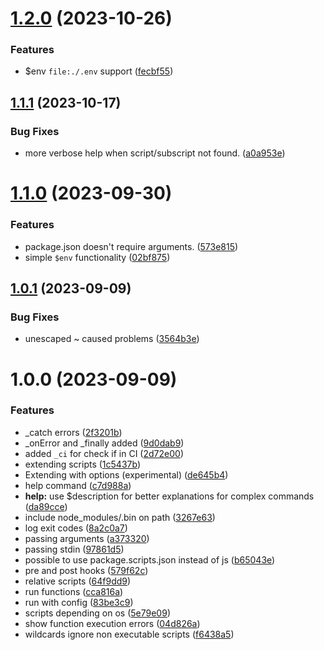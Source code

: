 # [1.2.0](https://github.com/UnderKoen/bsm/compare/v1.1.1...v1.2.0) (2023-10-26)


### Features

* $env `file:./.env` support ([fecbf55](https://github.com/UnderKoen/bsm/commit/fecbf555bda95bc28ce02ed2492b7ad76a8a97bd))

## [1.1.1](https://github.com/UnderKoen/bsm/compare/v1.1.0...v1.1.1) (2023-10-17)


### Bug Fixes

* more verbose help when script/subscript not found. ([a0a953e](https://github.com/UnderKoen/bsm/commit/a0a953e6cb74bfe06ee8f6bd7d0f993bee6a5613))

# [1.1.0](https://github.com/UnderKoen/bsm/compare/v1.0.1...v1.1.0) (2023-09-30)


### Features

* package.json doesn't require arguments. ([573e815](https://github.com/UnderKoen/bsm/commit/573e815854462c3609a4cb8962770456eecfc816))
* simple `$env` functionality ([02bf875](https://github.com/UnderKoen/bsm/commit/02bf87510b3f71e6408d6025d1d483263107137a))

## [1.0.1](https://github.com/UnderKoen/bsm/compare/v1.0.0...v1.0.1) (2023-09-09)


### Bug Fixes

* unescaped ~ caused problems ([3564b3e](https://github.com/UnderKoen/bsm/commit/3564b3e6a40217d42930386305584361ebe10e20))

# 1.0.0 (2023-09-09)


### Features

* _catch errors ([2f3201b](https://github.com/UnderKoen/bsm/commit/2f3201bff01858be544b5323b69e92ee59ac058d))
* _onError and _finally added ([9d0dab9](https://github.com/UnderKoen/bsm/commit/9d0dab9676d8ef0d132beae7703c1ac7601e06a3))
* added `_ci` for check if in CI ([2d72e00](https://github.com/UnderKoen/bsm/commit/2d72e005df9df3a2f18af407988683ca791fca61))
* extending scripts ([1c5437b](https://github.com/UnderKoen/bsm/commit/1c5437ba1b844a81ebd535684970b26b1e544232))
* Extending with options (experimental) ([de645b4](https://github.com/UnderKoen/bsm/commit/de645b4a93aa5c2c603c4b71257c852046fe2a18))
* help command ([c7d988a](https://github.com/UnderKoen/bsm/commit/c7d988af238c843bdba9f61113e8261245c0caa4))
* **help:** use $description for better explanations for complex commands ([da89cce](https://github.com/UnderKoen/bsm/commit/da89cce91825685b0b1df8fe866881d552e722f1))
* include node_modules/.bin on path ([3267e63](https://github.com/UnderKoen/bsm/commit/3267e63373d6c76b91f3fa47be39880cb1c07571))
* log exit codes ([8a2c0a7](https://github.com/UnderKoen/bsm/commit/8a2c0a7fbe23dee84f0f990a119d814b0f392d11))
* passing arguments ([a373320](https://github.com/UnderKoen/bsm/commit/a3733207ea7a555241dce4642837c4426531d40b))
* passing stdin ([97861d5](https://github.com/UnderKoen/bsm/commit/97861d59a37c84121bce5de42190b54f7f71c50f))
* possible to use package.scripts.json instead of js ([b65043e](https://github.com/UnderKoen/bsm/commit/b65043eb9cfb8ec2e08a908ba19155d32c77edaa))
* pre and post hooks ([579f62c](https://github.com/UnderKoen/bsm/commit/579f62c5ac878efc274ee9b2c9439bf6d3d20da1))
* relative scripts ([64f9dd9](https://github.com/UnderKoen/bsm/commit/64f9dd9f836e1609346ac456d47d068b4716fed7))
* run functions ([cca816a](https://github.com/UnderKoen/bsm/commit/cca816a779cdf82d623ce3d2f5fbfeb1f0b5eba6))
* run with config ([83be3c9](https://github.com/UnderKoen/bsm/commit/83be3c9ae8c50ff1fc6c49f7256230d1033216d4))
* scripts depending on os ([5e79e09](https://github.com/UnderKoen/bsm/commit/5e79e094a9e8dce373208875617fcc4b6a939629))
* show function execution errors ([04d826a](https://github.com/UnderKoen/bsm/commit/04d826a4fcb1e49074c8a29fdcf9fe17e7906394))
* wildcards ignore non executable scripts ([f6438a5](https://github.com/UnderKoen/bsm/commit/f6438a592671693ce55290db8dcc6b4f8f0c69a0))
